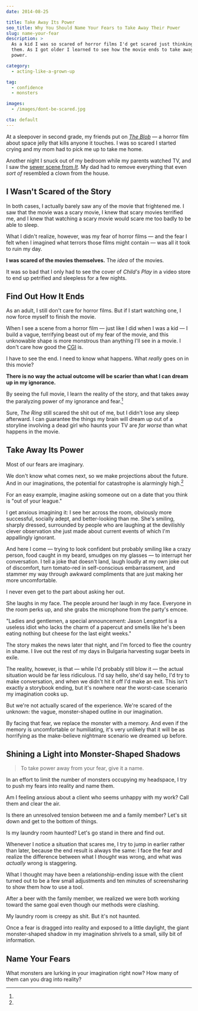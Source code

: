 ```yaml
---
date: 2014-08-25

title: Take Away Its Power
seo_title: Why You Should Name Your Fears to Take Away Their Power
slug: name-your-fear
description: >
  As a kid I was so scared of horror films I'd get scared just thinking about
  them. As I got older I learned to see how the movie ends to take away its
  power.

category:
  - acting-like-a-grown-up

tag:
  - confidence
  - monsters

images:
  - /images/dont-be-scared.jpg

cta: default
---
```


At a sleepover in second grade, my friends put on [_The Blob_][1] — a horror
film about space jelly that kills anyone it touches. I was so scared I started
crying and my mom had to pick me up to take me home.

Another night I snuck out of my bedroom while my parents watched TV, and I saw
the [sewer scene from _It_][2]. My dad had to remove everything that even _sort
of_ resembled a clown from the house.

## I Wasn't Scared of the Story

In both cases, I actually barely saw any of the movie that frightened me. I saw
that the movie was a scary movie, I knew that scary movies terrified me, and I
knew that watching a scary movie would scare me too badly to be able to sleep.

What I didn't realize, however, was my fear of horror films — and the fear I
felt when I imagined what terrors those films might contain — was all it took to
ruin my day.

**I was scared of the movies themselves.** The _idea_ of the movies.

It was so bad that I only had to see the cover of _Child's Play_ in a video
store to end up petrified and sleepless for a few nights.

## Find Out How It Ends

As an adult, I still don't care for horror films. But if I start watching one, I
now force myself to finish the movie.

When I see a scene from a horror film — just like I did when I was a kid — I
build a vague, terrifying beast out of my fear of the movie, and this unknowable
shape is more monstrous than anything I'll see in a movie. I don't care how good
the [CGI][3] is.

I have to see the end. I need to know what happens. What _really_ goes on in
this movie?

**There is no way the actual outcome will be scarier than what I can dream up in
my ignorance.**

By seeing the full movie, I learn the reality of the story, and that takes away
the paralyzing power of my ignorance and fear.[^the-ring]

[^the-ring]:
  Sure, _The Ring_ still scared the shit out of me, but I didn't lose any sleep
  afterward. I can guarantee the things my brain will dream up out of a
  storyline involving a dead girl who haunts your TV are _far worse_ than what
  happens in the movie.

## Take Away Its Power

Most of our fears are imaginary.

We don't know what comes next, so we make projections about the future. And in
our imaginations, the potential for catastrophe is alarmingly
high.[^out-of-my-league]

[^out-of-my-league]:
  For an easy example, imagine asking someone out on a date that you think is
  "out of your league."

  I get anxious imagining it: I see her across the room, obviously more
  successful, socially adept, and better-looking than me. She's smiling, sharply
  dressed, surrounded by people who are laughing at the devilishly clever
  observation she just made about current events of which I'm appallingly
  ignorant.

  And here I come — trying to look confident but probably smiling like a crazy
  person, food caught in my beard, smudges on my glasses — to interrupt her
  conversation. I tell a joke that doesn't land, laugh loudly at my own joke out
  of discomfort, turn tomato-red in self-conscious embarrassment, and stammer my
  way through awkward compliments that are just making her more uncomfortable.

  I never even get to the part about asking her out.

  She laughs in my face. The people around her laugh in my face. Everyone in the
  room perks up, and she grabs the microphone from the party's emcee.

  "Ladies and gentlemen, a special announcement: Jason Lengstorf is a useless
  idiot who lacks the charm of a papercut and smells like he's been eating
  nothing but cheese for the last eight weeks."

  The story makes the news later that night, and I'm forced to flee the country
  in shame. I live out the rest of my days in Bulgaria harvesting sugar beets in
  exile.

  The reality, however, is that — while I'd probably still blow it — the actual
  situation would be far less ridiculous. I'd say hello, she'd say hello, I'd
  try to make conversation, and when we didn't hit it off I'd make an exit. This
  isn't exactly a storybook ending, but it's nowhere near the worst-case
  scenario my imagination cooks up.

But we're not actually scared of the experience. We're scared of the unknown:
the vague, monster-shaped outline in our imagination.

By facing that fear, we replace the monster with a memory. And even if the
memory is uncomfortable or humiliating, it's very unlikely that it will be as
horrifying as the make-believe nightmare scenario we dreamed up before.

## Shining a Light into Monster-Shaped Shadows

> To take power away from your fear, give it a name.

In an effort to limit the number of monsters occupying my headspace, I try to
push my fears into reality and name them.

Am I feeling anxious about a client who seems unhappy with my work? Call them
and clear the air.

Is there an unresolved tension between me and a family member? Let's sit down
and get to the bottom of things.

Is my laundry room haunted? Let's go stand in there and find out.

Whenever I notice a situation that scares me, I try to jump in earlier rather
than later, because the end result is always the same: I face the fear and
realize the difference between what I _thought_ was wrong, and what was
_actually_ wrong is staggering.

What I thought may have been a relationship-ending issue with the client turned
out to be a few small adjustments and ten minutes of screensharing to show them
how to use a tool.

After a beer with the family member, we realized we were both working toward the
same goal even though our methods were clashing.

My laundry room is creepy as shit. But it's not haunted.

Once a fear is dragged into reality and exposed to a little daylight, the giant
monster-shaped shadow in my imagination shrivels to a small, silly bit of
information.

## Name Your Fears

What monsters are lurking in your imagination right now? How many of them can
you drag into reality?

[1]: http://www.imdb.com/title/tt0094761/
[2]: https://www.youtube.com/watch?v=OPdDdC4go6c
[3]: http://en.wikipedia.org/wiki/Computer-generated_imagery
